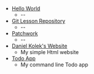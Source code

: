 * [Hello World](https://github.com/kolekd/hello-world)                            
  * --
* [Git Lesson Repository](https://github.com/kolekd/git-lesson-repository)        
  * --
* [Patchwork](https://github.com/kolekd/patchwork)                                
  * --
* [Daniel Kolek's Website](https://github.com/kolekd/http-kolekd.github.io)       
  * My simple Html website
* [Todo App](https://github.com/kolekd/todo-app)                                  
  * My command line Todo app
